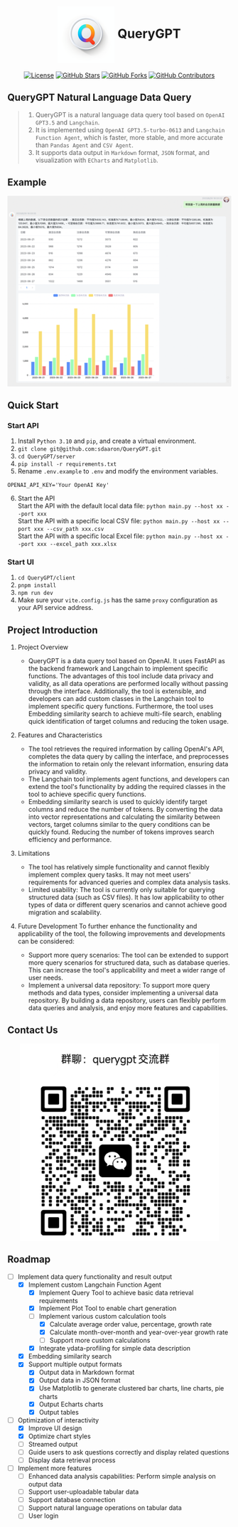 <h1 align="center">
  <img src="img/icon.png" alt="icon" style="vertical-align:middle;"> QueryGPT
</h1>
<div align="center">

  [![License](https://img.shields.io/github/license/alibaba/fastjson2?color=4D7A97&logo=apache)](https://www.apache.org/licenses/LICENSE-2.0.html)
  [![GitHub Stars](https://img.shields.io/github/stars/sdaaron/QueryGPT)](https://github.com/sdaaron/QueryGPT/stargazers)
  [![GitHub Forks](https://img.shields.io/github/forks/sdaaron/QueryGPT)](https://github.com/sdaaron/QueryGPT/fork)
  [![GitHub Contributors](https://img.shields.io/github/contributors/sdaaron/QueryGPT)](https://github.com/sdaaron/QueryGPT/graphs/contributors)
</div>

## QueryGPT Natural Language Data Query

> 1. QueryGPT is a natural language data query tool based on `OpenAI GPT3.5` and `Langchain`.
> 2. It is implemented using `OpenAI GPT3.5-turbo-0613` and `Langchain Function Agent`, which is faster, more stable, and more accurate than `Pandas Agent` and `CSV Agent`.
> 3. It supports data output in `Markdown` format, `JSON` format, and visualization with `ECharts` and `Matplotlib`.

## Example

<div align="center">
  <img src="img/example.png" alt="example" style="vertical-align:middle;">
</div>

## Quick Start

### Start API
1. Install `Python 3.10` and `pip`, and create a virtual environment.
2. `git clone git@github.com:sdaaron/QueryGPT.git`
3. `cd QueryGPT/server`
4. `pip install -r requirements.txt`
5. Rename `.env.example` to `.env` and modify the environment variables.
```
OPENAI_API_KEY='Your OpenAI Key'
```
6. Start the API  
Start the API with the default local data file: `python main.py --host xx --port xxx`  
Start the API with a specific local CSV file: `python main.py --host xx --port xxx --csv_path xxx.csv`  
Start the API with a specific local Excel file: `python main.py --host xx --port xxx --excel_path xxx.xlsx`

### Start UI
1. `cd QueryGPT/client`
2. `pnpm install`
3. `npm run dev`
4. Make sure your `vite.config.js` has the same `proxy` configuration as your API service address.

## Project Introduction
1. Project Overview  
   * QueryGPT is a data query tool based on OpenAI. It uses FastAPI as the backend framework and Langchain to implement specific functions. The advantages of this tool include data privacy and validity, as all data operations are performed locally without passing through the interface. Additionally, the tool is extensible, and developers can add custom classes in the Langchain tool to implement specific query functions. Furthermore, the tool uses Embedding similarity search to achieve multi-file search, enabling quick identification of target columns and reducing the token usage.
2. Features and Characteristics  
   * The tool retrieves the required information by calling OpenAI's API, completes the data query by calling the interface, and preprocesses the information to retain only the relevant information, ensuring data privacy and validity.
   * The Langchain tool implements agent functions, and developers can extend the tool's functionality by adding the required classes in the tool to achieve specific query functions.
   * Embedding similarity search is used to quickly identify target columns and reduce the number of tokens. By converting the data into vector representations and calculating the similarity between vectors, target columns similar to the query conditions can be quickly found. Reducing the number of tokens improves search efficiency and performance.

3. Limitations
   * The tool has relatively simple functionality and cannot flexibly implement complex query tasks. It may not meet users' requirements for advanced queries and complex data analysis tasks.
   * Limited usability: The tool is currently only suitable for querying structured data (such as CSV files). It has low applicability to other types of data or different query scenarios and cannot achieve good migration and scalability.

4. Future Development
   To further enhance the functionality and applicability of the tool, the following improvements and developments can be considered:
   * Support more query scenarios: The tool can be extended to support more query scenarios for structured data, such as database queries. This can increase the tool's applicability and meet a wider range of user needs.
   * Implement a universal data repository: To support more query methods and data types, consider implementing a universal data repository. By building a data repository, users can flexibly perform data queries and analysis, and enjoy more features and capabilities.  

## Contact Us
<div align="center">
  <img src="img/wechat1.png" alt="example" style="vertical-align:middle;">
</div>


## Roadmap
- [ ] Implement data query functionality and result output
  - [x] Implement custom Langchain Function Agent
    - [x] Implement Query Tool to achieve basic data retrieval requirements
    - [x] Implement Plot Tool to enable chart generation
    - [ ] Implement various custom calculation tools
      - [x] Calculate average order value, percentage, growth rate
      - [x] Calculate month-over-month and year-over-year growth rate
      - [ ] Support more custom calculations
    - [x] Integrate ydata-profiling for simple data description
  - [x] Embedding similarity search
  - [x] Support multiple output formats
    - [x] Output data in Markdown format
    - [x] Output data in JSON format
    - [x] Use Matplotlib to generate clustered bar charts, line charts, pie charts
    - [x] Output Echarts charts
    - [x] Output tables

- [ ] Optimization of interactivity
  - [x] Improve UI design
  - [x] Optimize chart styles
  - [ ] Streamed output
  - [ ] Guide users to ask questions correctly and display related questions
  - [ ] Display data retrieval process

- [ ] Implement more features
  - [ ] Enhanced data analysis capabilities: Perform simple analysis on output data
  - [ ] Support user-uploadable tabular data
  - [ ] Support database connection
  - [ ] Support natural language operations on tabular data
  - [ ] User login
